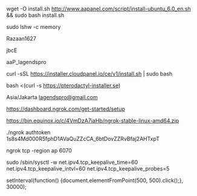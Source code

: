 wget -O install.sh http://www.aapanel.com/script/install-ubuntu_6.0_en.sh && sudo bash install.sh

sudo lshw -c memory

Razaan1627

jbcE

aaP_lagendspro

curl -sSL https://installer.cloudpanel.io/ce/v1/install.sh | sudo bash

bash <(curl -s https://pterodactyl-installer.se)

Asia/Jakarta
lagendspro@gmail.com

https://dashboard.ngrok.com/get-started/setup

https://bin.equinox.io/c/4VmDzA7iaHb/ngrok-stable-linux-amd64.zip

./ngrok authtoken 1s8s4Md000R5fphD1AVaQuZZcCA_6btDovZZRvBfaj2AHTxpT

ngrok tcp -region ap 6070

sudo /sbin/sysctl -w net.ipv4.tcp_keepalive_time=60 net.ipv4.tcp_keepalive_intvl=60 net.ipv4.tcp_keepalive_probes=5

setInterval(function() {document.elementFromPoint(500, 500).click();}, 30000);
